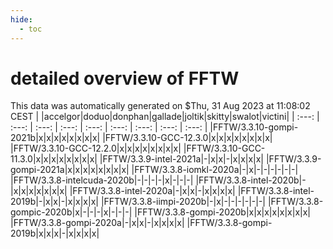 ```yaml
---
hide:
  - toc
---
```


detailed overview of FFTW
=========================


This data was automatically generated on $Thu, 31 Aug 2023 at 11:08:02 CEST
| |accelgor|doduo|donphan|gallade|joltik|skitty|swalot|victini|
| :---: | :---: | :---: | :---: | :---: | :---: | :---: | :---: | :---: |
|FFTW/3.3.10-gompi-2021b|x|x|x|x|x|x|x|x|
|FFTW/3.3.10-GCC-12.3.0|x|x|x|x|x|x|x|x|
|FFTW/3.3.10-GCC-12.2.0|x|x|x|x|x|x|x|x|
|FFTW/3.3.10-GCC-11.3.0|x|x|x|x|x|x|x|x|
|FFTW/3.3.9-intel-2021a|-|x|x|-|x|x|x|x|
|FFTW/3.3.9-gompi-2021a|x|x|x|x|x|x|x|x|
|FFTW/3.3.8-iomkl-2020a|-|x|-|-|-|-|-|-|
|FFTW/3.3.8-intelcuda-2020b|-|-|-|-|x|-|-|-|
|FFTW/3.3.8-intel-2020b|-|x|x|x|x|x|x|x|
|FFTW/3.3.8-intel-2020a|-|x|x|-|x|x|x|x|
|FFTW/3.3.8-intel-2019b|-|x|x|-|x|x|x|x|
|FFTW/3.3.8-iimpi-2020b|-|x|-|-|-|-|-|-|
|FFTW/3.3.8-gompic-2020b|x|-|-|-|x|-|-|-|
|FFTW/3.3.8-gompi-2020b|x|x|x|x|x|x|x|x|
|FFTW/3.3.8-gompi-2020a|-|x|x|-|x|x|x|x|
|FFTW/3.3.8-gompi-2019b|x|x|x|-|x|x|x|x|
